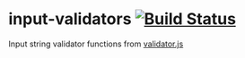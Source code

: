 # input-validators [![Build Status](https://travis-ci.org/wangzuo/input-validators.svg)](https://travis-ci.org/wangzuo/input-validators)
Input string validator functions
from [validator.js](https://github.com/chriso/validator.js)
